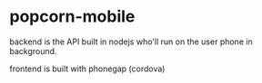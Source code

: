 popcorn-mobile
==============

backend is the API built in nodejs who'll run on the user phone in background.

frontend is built with phonegap (cordova)

  
